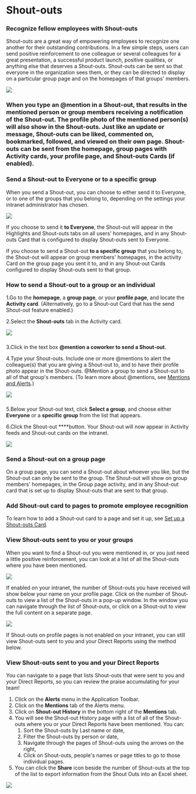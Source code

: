 # Shout-outs

### Recognize fellow employees with Shout-outs

Shout-outs are a great way of empowering employees to recognize one another for their outstanding contributions. In a few simple steps, users can send positive reinforcement to one colleague or several colleagues for a great presentation, a successful product launch, positive qualities, or anything else that deserves a Shout-outs. Shout-outs can be sent so that everyone in the organization sees them, or they can be directed to display on a particular group page and on the homepages of that groups' members.

![](../../.gitbook/assets/1%20%2852%29.jpg)

###  When you type an @mention in a Shout-out, that results in the mentioned person or group members receiving a notification of the Shout-out. The profile photo of the mentioned person\(s\) will also show in the Shout-outs. Just like an update or message, Shout-outs can be liked, commented on, bookmarked, followed, and viewed on their own page.  Shout-outs can be sent from the homepage, group pages with Activity cards, your profile page, and Shout-outs Cards \(if enabled\).

### Send a Shout-out to Everyone or to a specific group

When you send a Shout-out, you can choose to either send it to Everyone, or to one of the groups that you belong to, depending on the settings your intranet administrator has chosen.  


![](../../.gitbook/assets/2%20%2842%29.jpg)



If you choose to send it **to Everyone**, the Shout-out will appear in the Highlights and Shout-outs tabs on all users' homepages, and in any Shout-outs Card that is configured to display Shout-outs sent to Everyone.  
  
If you choose to send a Shout-out **to a specific group** that you belong to, the Shout-out will appear on group members' homepages, in the activity Card on the group page you sent it to, and in any Shout-out Cards configured to display Shout-outs sent to that group.

### How to send a Shout-out to a group or an individual

1.Go to the **homepage**, a **group page**, or your **profile page**, and locate the **Activity card**. \(Alternatively, go to a Shout-out Card that has the send Shout-out feature enabled.\)

2.Select the **Shout-outs** tab in the Activity card.

![](../../.gitbook/assets/3%20%288%29.jpg)

### 

3.Click in the text box **@mention a coworker to send a Shout-out**.

4.Type your Shout-outs. Include one or more @mentions to alert the colleague\(s\) that you are giving a Shout-out to, and to have their profile photo appear in the Shout-outs. @Mention a group to send a Shout-out to all of that group's members. \(To learn more about @mentions, see [Mentions and Alerts](following-and-alerts/mentions-and-alerts.md).\)  


![](../../.gitbook/assets/4%20%2826%29.jpg)

### 

5.Below your Shout-out text, click **Select a group**, and choose either **Everyone** or a **specific group** from the list that appears.

6.Click the Shout-out ****button. Your Shout-out will now appear in Activity feeds and Shout-out cards on the intranet.

![](../../.gitbook/assets/5%20%2820%29.jpg)

### Send a Shout-out on a group page

On a group page, you can send a Shout-out about whoever you like, but the Shout-out can only be sent to the group. The Shout-out will show on group members' homepages, in the Group page activity, and in any Shout-out card that is set up to display Shout-outs that are sent to that group.

### Add Shout-out card to pages to promote employee recognition

To learn how to add a Shout-out card to a page and set it up, see [Set up a Shout-outs Card](../add-pages-and-sections/set-up-cards/shout-outs-card.md).

### View Shout-outs sent to you or your groups

When you want to find a Shout-out you were mentioned in, or you just need a little positive reinforcement, you can look at a list of all the Shout-outs where you have been mentioned.

![](../../.gitbook/assets/7%20%286%29.png)

If enabled on your intranet, the number of Shout-outs you have received will show below your name on your profile page. Click on the number of Shout-outs to view a list of the Shout-outs in a pop-up window. In the window you can navigate through the list of Shout-outs, or click on a Shout-out to view the full content on a separate page.

![](../../.gitbook/assets/8%20%2814%29.png)



If Shout-outs on profile pages is not enabled on your intranet, you can still view Shout-outs sent to you and your Direct Reports using the method below.

### View Shout-outs sent to you and your Direct Reports

You can navigate to a page that lists Shout-outs that were sent to you and your Direct Reports, so you can review the praise accumulating for your team!

1. Click on the **Alerts** menu in the Application Toolbar.
2. Click on the **Mentions** tab of the Alerts menu.
3. Click on **Shout-out History** in the bottom right of the **Mentions** tab.
4. You will see the Shout-out History page with a list of all of the Shout-outs where you or your Direct Reports have been mentioned. You can:
   1. Sort the Shout-outs by Last name or date,
   2. Filter the Shout-outs by person or date,
   3. Navigate through the pages of Shout-outs using the arrows on the right,
   4. Click on Shout-outs, people's names or page titles to go to those individual pages.
5. You can click the **Share** icon beside the number of Shout-outs at the top of the list to export information from the Shout Outs into an Excel sheet.

![](../../.gitbook/assets/9%20%285%29.jpg)

